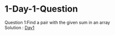 # 1-Day-1-Question

Question 1:Find a pair with the given sum in an array<br>
Solution : [Day1](Day1/day1.py)
